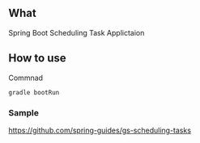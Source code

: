 ## What

Spring Boot Scheduling Task Applictaion 

## How to use

Commnad

`gradle bootRun`

### Sample

https://github.com/spring-guides/gs-scheduling-tasks




